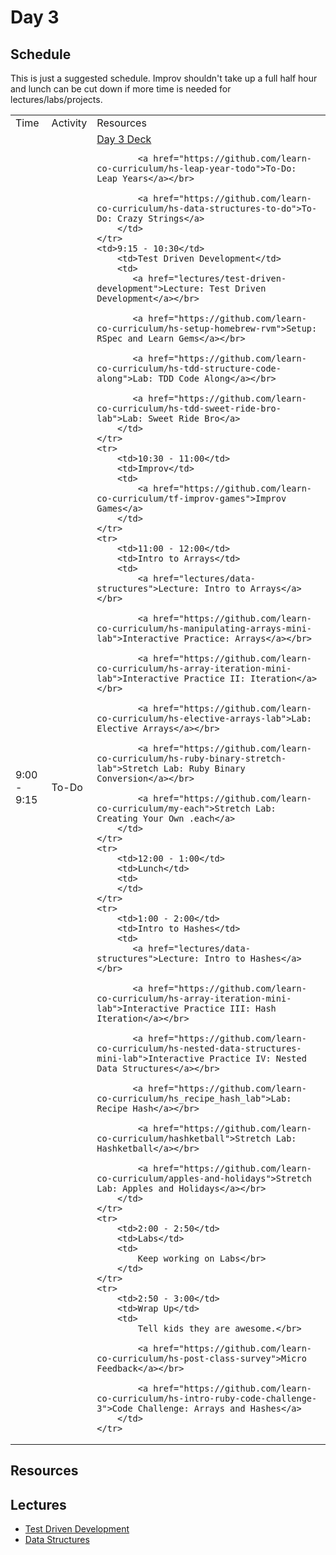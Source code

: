 # Day 3

## Schedule

This is just a suggested schedule. Improv shouldn't take up a full half hour and lunch can be cut down if more time is needed for lectures/labs/projects.

<table>
    <tr>
        <td>Time</td>
        <td>Activity</td>
        <td>Resources</td>
    </tr>
    <tr>
        <td>9:00 - 9:15</td>
        <td>To-Do</td>
        <td>
            <a href="https://docs.google.com/presentation/d/1XFklyQuHRVgEgERYsHcyhIniOL3kewq6-Ajjp5HiPt4/edit#slide=id.p">Day 3 Deck</a></br>

            <a href="https://github.com/learn-co-curriculum/hs-leap-year-todo">To-Do: Leap Years</a></br>

            <a href="https://github.com/learn-co-curriculum/hs-data-structures-to-do">To-Do: Crazy Strings</a>
        </td>
    </tr>
    <td>9:15 - 10:30</td>
        <td>Test Driven Development</td>
        <td>
           <a href="lectures/test-driven-development">Lecture: Test Driven Development</a></br>
           
           <a href="https://github.com/learn-co-curriculum/hs-setup-homebrew-rvm">Setup: RSpec and Learn Gems</a></br>

           <a href="https://github.com/learn-co-curriculum/hs-tdd-structure-code-along">Lab: TDD Code Along</a></br>
           
           <a href="https://github.com/learn-co-curriculum/hs-tdd-sweet-ride-bro-lab">Lab: Sweet Ride Bro</a>
        </td>
    </tr>
    <tr>
        <td>10:30 - 11:00</td>
        <td>Improv</td>
        <td>
            <a href="https://github.com/learn-co-curriculum/tf-improv-games">Improv Games</a>
        </td>
    </tr>
    <tr>
        <td>11:00 - 12:00</td>
        <td>Intro to Arrays</td>
        <td>
        	<a href="lectures/data-structures">Lecture: Intro to Arrays</a></br>
        	
        	<a href="https://github.com/learn-co-curriculum/hs-manipulating-arrays-mini-lab">Interactive Practice: Arrays</a></br>
        	
        	<a href="https://github.com/learn-co-curriculum/hs-array-iteration-mini-lab">Interactive Practice II: Iteration</a></br>
        	
        	<a href="https://github.com/learn-co-curriculum/hs-elective-arrays-lab">Lab: Elective Arrays</a></br>

            <a href="https://github.com/learn-co-curriculum/hs-ruby-binary-stretch-lab">Stretch Lab: Ruby Binary Conversion</a></br>

            <a href="https://github.com/learn-co-curriculum/my-each">Stretch Lab: Creating Your Own .each</a>
        </td>
    </tr>
    <tr>
        <td>12:00 - 1:00</td>
        <td>Lunch</td>
        <td>
        </td>
    </tr>
    <tr>
        <td>1:00 - 2:00</td>
        <td>Intro to Hashes</td>
        <td>
           <a href="lectures/data-structures">Lecture: Intro to Hashes</a></br>

           <a href="https://github.com/learn-co-curriculum/hs-array-iteration-mini-lab">Interactive Practice III: Hash Iteration</a></br>

           <a href="https://github.com/learn-co-curriculum/hs-nested-data-structures-mini-lab">Interactive Practice IV: Nested Data Structures</a></br>
           
           <a href="https://github.com/learn-co-curriculum/hs_recipe_hash_lab">Lab: Recipe Hash</a></br>

            <a href="https://github.com/learn-co-curriculum/hashketball">Stretch Lab: Hashketball</a></br>

            <a href="https://github.com/learn-co-curriculum/apples-and-holidays">Stretch Lab: Apples and Holidays</a></br>
        </td>
    </tr>
    <tr>
        <td>2:00 - 2:50</td>
        <td>Labs</td>
        <td>
        	Keep working on Labs</br>
        </td>
    </tr>
    <tr>
        <td>2:50 - 3:00</td>
        <td>Wrap Up</td>
        <td>
            Tell kids they are awesome.</br>

            <a href="https://github.com/learn-co-curriculum/hs-post-class-survey">Micro Feedback</a></br>

            <a href="https://github.com/learn-co-curriculum/hs-intro-ruby-code-challenge-3">Code Challenge: Arrays and Hashes</a>
        </td>
    </tr>
</table>


## Resources


## Lectures

- [Test Driven Development](test-driven-development)
- [Data Structures](lectures/data-structures)